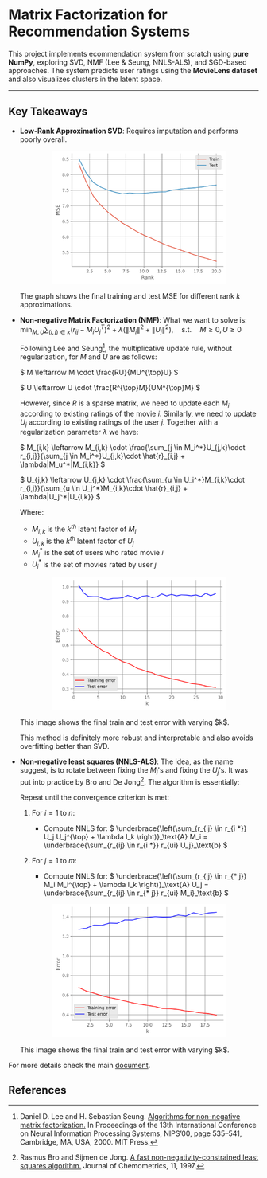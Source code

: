 # Matrix Factorization for Recommendation Systems

This project implements ecommendation system from scratch using **pure NumPy**, exploring SVD, NMF (Lee & Seung, NNLS-ALS), and SGD-based approaches. The system predicts user ratings using the **MovieLens dataset** and also visualizes clusters in the latent space.

---

## Key Takeaways

- **Low-Rank Approximation SVD**: Requires imputation and performs poorly overall.  
  <p align="center">
  <img src="images/svd_error_with_mean.svg" alt="Reconstruction Errors" width="350">
  </p>

  The graph shows the final training and test MSE for different rank $k$ approximations.
- **Non-negative Matrix Factorization (NMF)**: What we want to solve is:
    $`
    \min _{M, U} \sum_{(i, j) \in \kappa} \left(r_{ij} - M_i U_j^T\right)^2 + \lambda \left(\left\|M_i\right\|^2 + \left\|U_j\right\|^2\right),
    \quad \text{s.t.} \quad M \geq 0, \, U \geq 0
    `$


    Following Lee and Seung[^1], the multiplicative update rule, without regularization, for $M$ and $U$ are as follows:

    $`
    M \leftarrow M \cdot \frac{RU}{MU^{\top}U}
    `$

    $`
    U \leftarrow U \cdot \frac{R^{\top}M}{UM^{\top}M}
    `$

    However, since $R$ is a sparse matrix, we need to update each $M_i$ according to existing ratings of the movie $i$. Similarly, we need to update $U_j$ according to existing ratings of the user $j$. Together with a regularization parameter $\lambda$ we have:

    $`
    M_{i,k} \leftarrow M_{i,k} \cdot \frac{\sum_{j \in M_i^*}U_{j,k}\cdot r_{i,j}}{\sum_{j \in M_i^*}U_{j,k}\cdot \hat{r}_{i,j} + \lambda|M_u^*|M_{i,k}}
    `$

    $`
    U_{j,k} \leftarrow U_{j,k} \cdot \frac{\sum_{u \in U_i^*}M_{i,k}\cdot r_{i,j}}{\sum_{u \in U_j^*}M_{i,k}\cdot \hat{r}_{i,j} + \lambda|U_j^*|U_{i,k}}
    `$

    Where:

    - $M_{i,k}$ is the $k^{th}$ latent factor of $M_i$
    - $U_{j,k}$ is the $k^{th}$ latent factor of $U_j$
    - $M_i^*$ is the set of users who rated movie $i$
    - $U_j^*$ is the set of movies rated by user $j$

    <p align="center">
    <img src="images/lee_error_per_k.svg" alt="NMF Error Comparison" width="350">
    </p>
    This image shows the final train and test error with varying $k$.

    This method is definitely more robust and interpretable and also avoids overfitting better than SVD. 

- **Non-negative least squares (NNLS-ALS)**:
    The idea, as the name suggest, is to rotate between fixing the  $M_i$'s and fixing the $U_j$'s. It was put into practice by Bro and De Jong[^2]. The algorithm is essentially:

    Repeat until the convergence criterion is met:
    1. For $i = 1$ to $n$:
       - Compute NNLS for:
           $`
           \underbrace{\left(\sum_{r_{ij} \in r_{i *}} U_j U_j^{\top} + \lambda I_k \right)}_\text{A} M_i = 
           \underbrace{\sum_{r_{ij} \in r_{i *}} r_{ui} U_j}_\text{b}
           `$

    2. For $j = 1$ to $m$:
       - Compute NNLS for:
           $`
           \underbrace{\left(\sum_{r_{ij} \in r_{* j}} M_i M_i^{\top} + \lambda I_k \right)}_\text{A} U_j = 
           \underbrace{\sum_{r_{ij} \in r_{* j}} r_{ui} M_i}_\text{b}
           `$
    
    <p align="center">
    <img src="images/als_error_per_k.png" alt="NNLS Error Comparison" width="350">
    </p>
    This image shows the final train and test error with varying $k$.


For more details check the main [document](RecommendationSystems.pdf).


## References
[^1]: Daniel D. Lee and H. Sebastian Seung. [Algorithms for non-negative matrix factorization.](https://dl.acm.org/doi/10.5555/3008751.3008829) In Proceedings of the 13th International Conference on Neural Information Processing Systems, NIPS’00, page 535–541, Cambridge, MA, USA, 2000. MIT Press.
[^2]: Rasmus Bro and Sijmen de Jong. [A fast non-negativity-constrained least squares algorithm.](https://doi.org/10.1002/(SICI)1099-128X(199709/10)11:5%3C393::AID-CEM483%3E3.0.CO;2-L) Journal of Chemometrics, 11, 1997.
